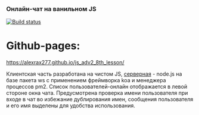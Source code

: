 ### Онлайн-чат на ванильном JS
[![Build status](https://ci.appveyor.com/api/projects/status/0ku9742hh80cskr2?svg=true)](https://ci.appveyor.com/project/AlexRax277/js-adv2-8th-lesson)

# Github-pages:
https://alexrax277.github.io/js_adv2_8th_lesson/

Клиентская часть разработана на чистом JS, [серверная](https://github.com/AlexRax277/websocket-serv-nodejs) - node.js на базе пакета ws с применением фреймворка koa и менеджера процессов pm2. Список пользователей-онлайн отображается в левой стороне окна чата. Предусмотрена проверка имени пользователя при входе в чат во избежание дублирования имен, сообщения пользователя и его имя выделены для удобства использования.
